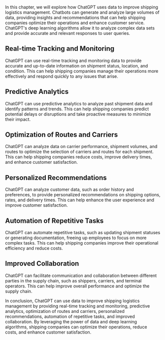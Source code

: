 

In this chapter, we will explore how ChatGPT uses data to improve shipping logistics management. Chatbots can generate and analyze large volumes of data, providing insights and recommendations that can help shipping companies optimize their operations and enhance customer service. ChatGPT's deep learning algorithms allow it to analyze complex data sets and provide accurate and relevant responses to user queries.

Real-time Tracking and Monitoring
---------------------------------

ChatGPT can use real-time tracking and monitoring data to provide accurate and up-to-date information on shipment status, location, and condition. This can help shipping companies manage their operations more effectively and respond quickly to any issues that arise.

Predictive Analytics
--------------------

ChatGPT can use predictive analytics to analyze past shipment data and identify patterns and trends. This can help shipping companies predict potential delays or disruptions and take proactive measures to minimize their impact.

Optimization of Routes and Carriers
-----------------------------------

ChatGPT can analyze data on carrier performance, shipment volumes, and routes to optimize the selection of carriers and routes for each shipment. This can help shipping companies reduce costs, improve delivery times, and enhance customer satisfaction.

Personalized Recommendations
----------------------------

ChatGPT can analyze customer data, such as order history and preferences, to provide personalized recommendations on shipping options, rates, and delivery times. This can help enhance the user experience and improve customer satisfaction.

Automation of Repetitive Tasks
------------------------------

ChatGPT can automate repetitive tasks, such as updating shipment statuses or generating documentation, freeing up employees to focus on more complex tasks. This can help shipping companies improve their operational efficiency and reduce costs.

Improved Collaboration
----------------------

ChatGPT can facilitate communication and collaboration between different parties in the supply chain, such as shippers, carriers, and terminal operators. This can help improve overall performance and optimize the supply chain.

In conclusion, ChatGPT can use data to improve shipping logistics management by providing real-time tracking and monitoring, predictive analytics, optimization of routes and carriers, personalized recommendations, automation of repetitive tasks, and improved collaboration. By leveraging the power of data and deep learning algorithms, shipping companies can optimize their operations, reduce costs, and enhance customer satisfaction.
